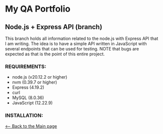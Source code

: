 <!DOCTYPE html>
<html>
<body>

# My QA Portfolio        

## Node.js + Express API (branch)

This branch holds all information related to the node.js with Express API that I am writing. The idea is to have a simple API written in JavaScript with several endpoints that can be used for testing. 
NOTE that bugs are expected as that is the point of this entire project. 

### REQUIREMENTS:

- node.js (v20.12.2 or higher)
- nvm (0.39.7 оr higher)
- Express (4.19.2)   
- curl 
- MySQL (8.0.36)
- JavaScript (12.22.9)

### INSTALLATION:



[<-- Back to the Main page](https://github.com/mimmato/portfolio)

</body>
</html>
